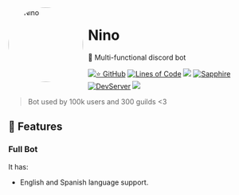 <img width="150" height="150" align="left" style="float: left; margin: 0 10px 0 0; border-radius: 100%;" alt="🌸 Nino" src="https://cdn.discordapp.com/avatars/887306474097881100/c44a6b17c041c81825dc8ebceae0e59f.png?size=4096">
  
# Nino
🍂 Multi-functional discord bot

[![⭐ GitHub](https://img.shields.io/github/stars/uSebazz/Nino.svg?style=social&label=Stars&style=flat)](https://github.com/uSebazz/Nino/stargazers)
[![Lines of Code](https://sonarcloud.io/api/project_badges/measure?project=uSebazz_Nino&metric=ncloc)](https://sonarcloud.io/summary/new_code?id=uSebazz_Nino)
[![](https://img.shields.io/badge/discord.js-v13.6.0-blue.svg?logo=npm)](https://github.com/discordjs)
[![Sapphire](https://img.shields.io/npm/v/@sapphire/framework?color=crimson&logo=npm&style=flat-square)](https://www.npmjs.com/package/@sapphire/framework)
[![DevServer](https://discordapp.com/api/guilds/945033113673801799/widget.png?style=shield)](https://discord.gg/SbsFVV5dNG)
[![](https://img.shields.io/github/languages/top/uSebazz/Nino)]()
> Bot used by 100k users and 300 guilds <3

## 🌺 Features
  ### Full Bot
  It has: 
 * English and Spanish language support.



